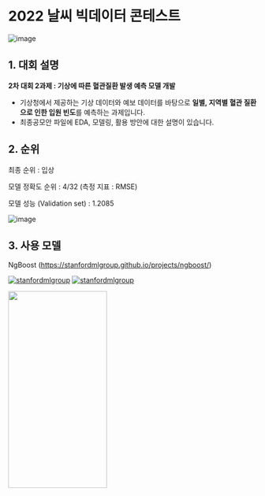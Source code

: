 # 2022 날씨 빅데이터 콘테스트 
![image](https://user-images.githubusercontent.com/73567364/183577166-eedef0dc-822e-4ed1-94be-5c240c958cc9.png)
## 1. 대회 설명
**2차 대회 2과제 : 기상에 따른 혈관질환 발생 예측 모델 개발**
- 기상청에서 제공하는 기상 데이터와 예보 데이터를 바탕으로 **일별, 지역별 혈관 질환으로 인한 입원 빈도**를 예측하는 과제입니다. 
- 최종공모안 파일에 EDA, 모델링, 활용 방안에 대한 설명이 있습니다. 

## 2. 순위
최종 순위 : 입상 

모델 정확도 순위 : 4/32 (측정 지표 : RMSE)

모델 성능 (Validation set) : 1.2085

![image](https://user-images.githubusercontent.com/73567364/216523409-ae17d3fe-3ad4-42e3-a557-770ef7ef6ea0.png)

## 3. 사용 모델
NgBoost (https://stanfordmlgroup.github.io/projects/ngboost/)

[![stanfordmlgroup](https://stanfordmlgroup.github.io/projects/ngboost/img/toy_single.png)](https://stanfordmlgroup.github.io/projects/ngboost/)
[![stanfordmlgroup](https://stanfordmlgroup.github.io/projects/ngboost/img/toy_single.png)](https://stanfordmlgroup.github.io/projects/ngboost/)

<img src="https://user-images.githubusercontent.com/51365114/119627750-716f3100-be47-11eb-8e83-686b23c2c161.png"  width="200" height="400"/>
